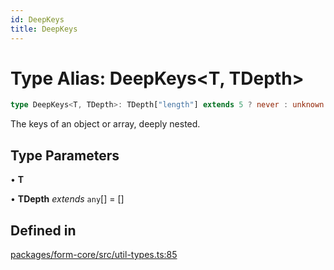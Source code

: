 ```yaml
---
id: DeepKeys
title: DeepKeys
---
```


# Type Alias: DeepKeys\<T, TDepth\>

```ts
type DeepKeys<T, TDepth>: TDepth["length"] extends 5 ? never : unknown extends T ? PrefixFromDepth<string, TDepth> : T extends readonly any[] & IsTuple<T> ? PrefixTupleAccessor<T, AllowedIndexes<T>, TDepth> : T extends any[] ? PrefixArrayAccessor<T, [...TDepth, any]> : T extends Date ? never : T extends object ? PrefixObjectAccessor<T, TDepth> : T extends string | number | boolean | bigint ? "" : never;
```

The keys of an object or array, deeply nested.

## Type Parameters

• **T**

• **TDepth** *extends* `any`[] = []

## Defined in

[packages/form-core/src/util-types.ts:85](https://github.com/TanStack/form/blob/ab5a89b11f2af9f11c720387ff2da9e9d2b82764/packages/form-core/src/util-types.ts#L85)
